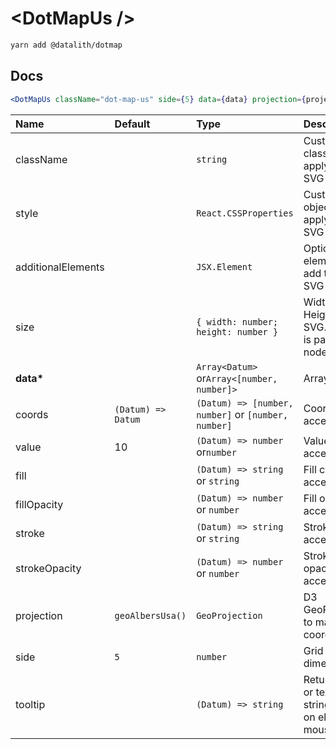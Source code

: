 # \<DotMapUs \/>

```sh
yarn add @datalith/dotmap
```

## Docs

```jsx
<DotMapUs className="dot-map-us" side={5} data={data} projection={projection} />
```

| Name               | Default            | Type                                                | Description                                                  |
| :----------------- | :----------------- | :-------------------------------------------------- | :----------------------------------------------------------- |
| className          |                    | `string`                                            | Custom css classes to apply to the SVG                       |
| style              |                    | `React.CSSProperties`                               | Custom style object to apply to the SVG                      |
| additionalElements |                    | `JSX.Element`                                       | Optional elements to add to the SVG                          |
| size               |                    | `{ width: number; height: number }`                 | Width and Height of the SVG. Default is parent node size.    |
| <b>data\*</b>      |                    | `Array<Datum>` or`Array<[number, number]>`          | Array of data                                                |
| coords             | `(Datum) => Datum` | `(Datum) => [number, number]` or `[number, number]` | Coords accessor                                              |
| value              | 10                 | `(Datum) => number` or`number`                      | Value accessor                                               |
| fill               |                    | `(Datum) => string` or `string`                     | Fill color accessor                                          |
| fillOpacity        |                    | `(Datum) => number` or `number`                     | Fill opacity accessor                                        |
| stroke             |                    | `(Datum) => string` or `string`                     | Stroke color accessor                                        |
| strokeOpacity      |                    | `(Datum) => number` or `number`                     | Stroke opacity accessor                                      |
| projection         | `geoAlbersUsa()`   | `GeoProjection`                                     | D3 GeoProjection to map coordinates                          |
| side               | `5`                | `number`                                            | Grid cell dimension                                          |
| tooltip            |                    | `(Datum) => string`                                 | Return HTML or text as a string to show on element mouseover |
